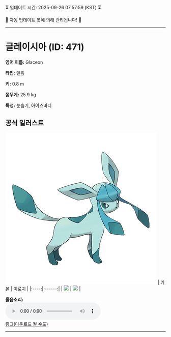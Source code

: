 
⏳ 업데이트 시간: 2025-09-26 07:57:59 (KST) ⏳

🤖 자동 업데이트 봇에 의해 관리됩니다! 🤖

---

# 글레이시아 (ID: 471)
**영어 이름:** Glaceon

**타입:** 얼음

**키:** 0.8 m

**몸무게:** 25.9 kg

**특성:** 눈숨기, 아이스바디

## 공식 일러스트
![](https://raw.githubusercontent.com/PokeAPI/sprites/master/sprites/pokemon/other/official-artwork/471.png)
| 기본 | 이로치 |
|:----:|:------:|
| <img src="http://play.pokemonshowdown.com/sprites/ani/glaceon.gif" width="200"> | <img src="http://play.pokemonshowdown.com/sprites/ani-shiny/glaceon.gif" width="200"> |

**울음소리:**<br><audio controls src="https://raw.githubusercontent.com/PokeAPI/cries/main/cries/pokemon/latest/471.ogg"></audio><br> [링크(다운로드 될 수도)](https://raw.githubusercontent.com/PokeAPI/cries/main/cries/pokemon/latest/471.ogg)


---
